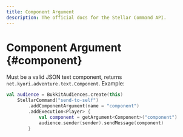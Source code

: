 ```yaml
---
title: Component Argument
description: The official docs for the Stellar Command API.
---
```


# Component Argument {#component}

Must be a valid JSON text component, returns `net.kyori.adventure.text.Component`. Example:

```kotlin
val audience = BukkitAudiences.create(this)
    StellarCommand("send-to-self")
        .addComponentArgument(name = "component")
        .addExecution<Player> {
            val component = getArgument<Component>("component")
            audience.sender(sender).sendMessage(component)
        }
```